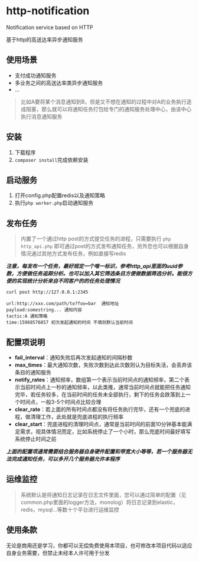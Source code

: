 # http-notification
Notification service based on HTTP

基于http的高送达率异步通知服务

## 使用场景

* 支付成功通知服务
* 多业务之间的高送达率类异步通知服务
* ...

> 比如A要将某个消息通知到B，但是又不想在通知的过程中对A的业务执行造成阻塞，那么就可以将通知任务打包给专门的通知服务处理中心，由该中心执行消息通知服务

## 安装

1. 下载程序
2. `composer install`完成依赖安装

## 启动服务
1. 打开config.php配置redis以及通知策略
2. 执行`php worker.php`启动通知服务

## 发布任务
> 内置了一个通过http post的方式提交任务的进程，只需要执行 `php http_api.php` 即可通过post的方式发布通知任务，另外您也可以根据自身情况通过其他方式发布任务，例如直接写redis

***注意，每发布一个任务，最好规定一个唯一标识，参考http_api里面的uuid参数，方便做任务追踪分析。也可以加入其它筛选条目方便做数据筛选分析。能很方便的实现统计分析来自不同客户的的任务处理情况***
```
curl post http://127.0.0.1:2345

url:http://xxx.com/path/to?foo=bar  通知地址
payload:somestring... 通知内容
tactic:A 通知策略
time:15968576857 初次发起通知的时间 不填则默认当前时间
```

## 配置项说明

* **fail_interval**：通知失败后再次发起通知的间隔秒数
* **max_times**：最大通知次数，失败次数到达此次数则认为目标失活，会丢弃该条目的通知服务
* **notify_rates**：通知频率，数组第一个表示当前时间点的通知频率，第二个表示当前时间点上一秒的通知频率，以此类推，通常当前时间点就能把任务通知完毕，若任务较多，在当前时间的任务未全部执行，剩下的任务会跌落到上一个时间点，一般3-5个时间点比较合理
* **clear_rate**：若上面的所有时间点都没有将任务执行完毕，还有一个兜底的进程，做清理工作，此处就是兜底进程的执行频率
* **clear_start**：兜底进程的清理时间点，通常是当前时间的前面10分钟基本能满足需求，视具体情况而定，比如系统停止了一个小时，那么兜底时间最好填写系统停止时间之前

***上面的配置项通常需要结合服务器自身硬件配置和带宽大小等等，若一个服务器无法完成通知任务，可以多开几个服务器允许本程序***

## 运维监控
> 系统默认是将通知日志记录在日志文件里面，您可以通过简单的配置（见common.php里面的logger方法，monolog）将日志记录到elastic，redis，mysql...等数十个平台进行运维监控

## 使用条款
无论是商用还是学习，你都可以无偿免费使用本项目，也可修改本项目代码以适应自身业务需要，但禁止未经本人许可用于分发